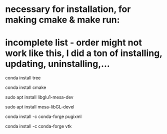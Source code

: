 # necessary for installation, for making cmake & make run:
# incomplete list - order might not work like this, I did a ton of installing, updating, uninstalling,...

conda install tree

conda install cmake

sudo apt install libglu1-mesa-dev

sudo apt install mesa-libGL-devel

conda install -c conda-forge pugixml

conda install -c conda-forge vtk
